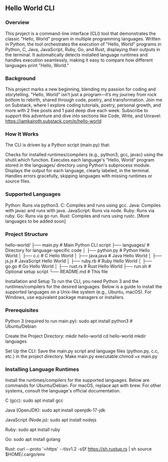 ## Hello World CLI

### Overview
This project is a command-line interface (CLI) tool that demonstrates the classic "Hello, World" program in multiple programming languages. Written in Python, the tool orchestrates the execution of "Hello, World" programs in Python, C, Java, JavaScript, Ruby, Go, and Rust, displaying their outputs in the terminal. It automatically detects installed language runtimes and handles execution seamlessly, making it easy to compare how different languages print "Hello, World."

### Background
This project marks a new beginning, blending my passion for coding and storytelling. "Hello, World" isn’t just a program—it’s my journey from rock bottom to rebirth, shared through code, poetry, and transformation. Join me on Substack, where I explore coding tutorials, poetry, personal growth, and more with 2 free posts and 1 paid deep dive each week. Subscribe to support this adventure and dive into sections like Code, Write, and Unravel: https://iamkairoth.substack.com/p/hello-world

### How It Works
The CLI is driven by a Python script (main.py) that:

Checks for installed runtimes/compilers (e.g., python3, gcc, javac) using the shutil.which function.
Executes each language's "Hello, World" program stored in the languages/ directory using Python's subprocess module.
Displays the output for each language, clearly labeled, in the terminal.
Handles errors gracefully, skipping languages with missing runtimes or source files.

### Supported Languages

Python: Runs via python3.
C: Compiles and runs using gcc.
Java: Compiles with javac and runs with java.
JavaScript: Runs via node.
Ruby: Runs via ruby.
Go: Runs via go run.
Rust: Compiles and runs using rustc.
[More languages to be added soon]

### Project Structure
hello-world/
├── main.py                 # Main Python CLI script
├── languages/              # Directory for language-specific code
│   ├── python.py           # Python Hello World
│   ├── c.c                 # C Hello World
│   ├── java.java           # Java Hello World
│   ├── js.js               # JavaScript Hello World
│   ├── ruby.rb             # Ruby Hello World
│   ├── go.go               # Go Hello World
│   ├── rust.rs             # Rust Hello World
├── run.sh                  # Optional setup script
└── README.md               # This file

Installation and Setup
To run the CLI, you need Python 3 and the runtimes/compilers for the desired languages. Below is a guide to install the supported languages on a Unix-like system (e.g., Ubuntu, macOS). For Windows, use equivalent package managers or installers.

### Prerequisites
Python 3 (required to run main.py):
sudo apt install python3  # Ubuntu/Debian

Create the Project Directory:
mkdir hello-world
cd hello-world
mkdir languages


Set Up the CLI:
Save the main.py script and language files (python.py, c.c, etc.) in the project directory.
Make main.py executable:chmod +x main.py





### Installing Language Runtimes
Install the runtimes/compilers for the supported languages. Below are commands for Ubuntu/Debian. For macOS, replace apt with brew. For other systems, consult the language's official documentation.

C (gcc): sudo apt install gcc

Java (OpenJDK): sudo apt install openjdk-17-jdk

JavaScript (Node.js): sudo apt install nodejs

Ruby: sudo apt install ruby

Go: sudo apt install golang

Rust: curl --proto '=https' --tlsv1.2 -sSf https://sh.rustup.rs | sh
source $HOME/.cargo/env


